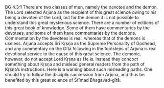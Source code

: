 BG 4.3:1	There are two classes of men, namely the devotee and the demon. The Lord selected Arjuna as the recipient of this great science owing to his being a devotee of the Lord, but for the demon it is not possible to understand this great mysterious science. There are a number of editions of this great book of knowledge. Some of them have commentaries by the devotees, and some of them have commentaries by the demons. Commentation by the devotees is real, whereas that of the demons is useless. Arjuna accepts Śrī Kṛṣṇa as the Supreme Personality of Godhead, and any commentary on the Gītā following in the footsteps of Arjuna is real devotional service to the cause of this great science. The demonic, however, do not accept Lord Kṛṣṇa as He is. Instead they concoct something about Kṛṣṇa and mislead general readers from the path of Kṛṣṇa’s instructions. Here is a warning about such misleading paths. One should try to follow the disciplic succession from Arjuna, and thus be beneﬁted by this great science of Śrīmad Bhagavad-gītā.